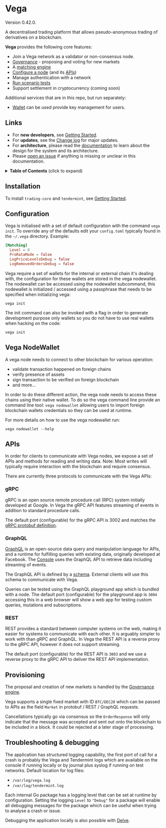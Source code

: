 # Vega

Version 0.42.0.

A decentralised trading platform that allows pseudo-anonymous trading of derivatives on a blockchain.

**Vega** provides the following core features:

- Join a Vega network as a validator or non-consensus node.
- [Governance](./governance/README.md) - proposing and voting for new markets
- A [matching engine](./matching/README.md)
- [Configure a node](#configuration) (and its [APIs](#apis))
- Manage authentication with a network
- [Run scenario tests](./integration/README.md)
- Support settlement in cryptocurrency (coming soon)

Additional services that are in this repo, but run separately:
- [Wallet](./wallet/README.md) can be used provide key management for users.

## Links

- For **new developers**, see [Getting Started](GETTING_STARTED.md).
- For **updates**, see the [Change log](CHANGELOG.md) for major updates.
- For **architecture**, please read the [documentation](docs/index.md) to learn about the design for the system and its architecture.
- Please [open an issue](https://github.com/vegaprotocol/vega/issues/new) if anything is missing or unclear in this documentation.

<details>
  <summary><strong>Table of Contents</strong> (click to expand)</summary>

<!-- toc -->

- [Installation](#installation)
- [Configuration](#configuration)
- [APIs](#apis)
- [Provisioning](#provisioning)
- [Benchmarks](#benchmarks)
- [Troubleshooting & debugging](#troubleshooting--debugging)

<!-- tocstop -->

</details>

## Installation

To install `trading-core` and `tendermint`, see [Getting Started](GETTING_STARTED.md).

## Configuration

Vega is initialised with a set of default configuration with the command `vega init`. To override any of the defaults edit your `config.toml` typically found in the `~/.vega` directory. Example:

```toml
[Matching]
  Level = 0
  ProRataMode = false
  LogPriceLevelsDebug = false
  LogRemovedOrdersDebug = false
```

Vega require a set of wallets for the internal or external chain it's dealing with, the configuration for these wallets are stored in the vega nodewallet.
The nodewallet can be accessed using the nodewallet subcommand, this nodewallet is initialized / accessed using a passphrase that needs to be specified when initializing vega:
```shell
vega init
```

The init command can also be invoked with a flag in order to generate development purpose only wallets so you do not have to use real wallets when hacking on the code:
```
vega init
```

## Vega NodeWallet

A vega node needs to connect to other blockchain for various operation:
- validate transaction happened on foreign chains
- verify presence of assets
- sign transaction to be verified on foreign blockchain
- and more...

In order to do these different action, the vega node needs to access these chains using their native wallet. To do so the vega command line provide an command line tool:
`vega nodewallet` allowing users to import foreign blockchain wallets credentials so they can be used at runtime.

For more details on how to use the vega nodewallet run:
```
vega nodewallet --help
```

## APIs

In order for clients to communicate with Vega nodes, we expose a set of APIs and methods for reading and writing data. Note: Most writes will typically require interaction with the blockchain and require consensus.

There are currently three protocols to communicate with the Vega APIs:

### gRPC

gRPC is an open source remote procedure call (RPC) system initially developed at Google. In Vega the gRPC API features streaming of events in addition to standard procedure calls.

The default port (configurable) for the gRPC API is 3002 and matches the [gRPC protobuf definition](proto/api/trading.proto).

### GraphQL

[GraphQL](https://graphql.org/) is an open-source data query and manipulation language for APIs, and a runtime for fulfilling queries with existing data, originally developed at Facebook. The [Console](https://github.com/vegaprotocol/console) uses the GraphQL API to retrieve data including streaming of events.

The GraphQL API is defined by a [schema](gateway/graphql/schema.graphql). External clients will use this schema to communicate with Vega.

Queries can be tested using the GraphQL playground app which is bundled with a node. The default port (configurable) for the playground app is `3004` accessing this in a web browser will show a web app for testing custom queries, mutations and subscriptions.

### REST

REST provides a standard between computer systems on the web, making it easier for systems to communicate with each other. It is arguably simpler to work with than gRPC and GraphQL. In Vega the REST API is a reverse proxy to the gRPC API, however it does not support streaming.

The default port (configurable) for the REST API is `3003` and we use a reverse proxy to the gRPC API to deliver the REST API implementation.

## Provisioning

The proposal and creation of new markets is handled by the [Governance engine](./governance/README.md).

Vega supports a single fixed market with ID `BTC/DEC20` which can be passed to APIs as the field `Market` in protobuf / REST / GraphQL requests.


Cancellations typically go via consensus so the `OrderResponse` will only indicate that the message was accepted and sent out onto the blockchain to be included in a block. It could be rejected at a later stage of processing.


## Troubleshooting & debugging

The application has structured logging capability, the first port of call for a crash is probably the Vega and Tendermint logs which are available on the console if running locally or by journal plus syslog if running on test networks. Default location for log files:

* `/var/log/vega.log`
* `/var/log/tendermint.log`

Each internal Go package has a logging level that can be set at runtime by configuration. Setting the logging `Level` to `"Debug"` for a package will enable all debugging messages for the package which can be useful when trying to analyse a crash or issue.

Debugging the application locally is also possible with [Delve](./DEBUG_WITH_DLV.md).
